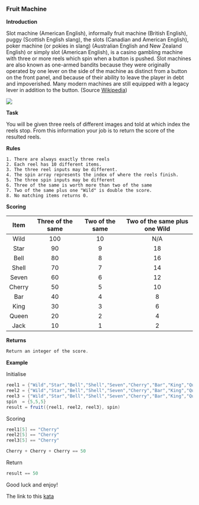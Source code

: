 ### Fruit Machine

**Introduction**  

Slot machine (American English), informally fruit machine (British English), puggy (Scottish English slang), the slots (Canadian and American English), poker machine (or pokies in slang) (Australian English and New Zealand English) or simply slot (American English), is a casino gambling machine with three or more reels which spin when a button is pushed. Slot machines are also known as one-armed bandits because they were originally operated by one lever on the side of the machine as distinct from a button on the front panel, and because of their ability to leave the player in debt and impoverished. Many modern machines are still equipped with a legacy lever in addition to the button. (Source [Wikipedia](https://en.wikipedia.org/wiki/Slot_machine))

![](https://raw.githubusercontent.com/adrianeyre/codewars/master/Ruby/Authored/fruit.jpg)

**Task**

You will be given three reels of different images and told at which index the reels stop. From this information your job is to return the score of the resulted reels.

**Rules**
```
1. There are always exactly three reels  
2. Each reel has 10 different items.  
3. The three reel inputs may be different.  
4. The spin array represents the index of where the reels finish.  
5. The three spin inputs may be different  
6. Three of the same is worth more than two of the same  
7. Two of the same plus one "Wild" is double the score.  
8. No matching items returns 0.  
```

**Scoring**

Item |Three of the same | Two of the same | Two of the same plus one Wild 
:---:|:----------------:|:---------------:|:-----------------------------:|
Wild | 100 | 10 | N/A 
Star | 90  | 9  | 18
Bell | 80  | 8  | 16
Shell | 70 | 7 | 14
Seven | 60 | 6 | 12
Cherry | 50 | 5 | 10
Bar | 40 | 4 | 8
King | 30 | 3 | 6
Queen | 20 | 2 | 4
Jack | 10 | 1 | 2

**Returns**
```java
Return an integer of the score.
```
**Example**

Initialise
```java
reel1 = {"Wild","Star","Bell","Shell","Seven","Cherry","Bar","King","Queen","Jack"}
reel2 = {"Wild","Star","Bell","Shell","Seven","Cherry","Bar","King","Queen","Jack"}
reel3 = {"Wild","Star","Bell","Shell","Seven","Cherry","Bar","King","Queen","Jack"}
spin  = {5,5,5}
result = fruit({reel1, reel2, reel3}, spin)
```
Scoring
```java
reel1[5] == "Cherry"
reel2[5] == "Cherry"
reel3[5] == "Cherry"

Cherry + Cherry + Cherry == 50
```
Return
```java
result == 50
```
Good luck and enjoy!  

The link to this [kata](https://www.codewars.com/kata/fruit-machine/java)
